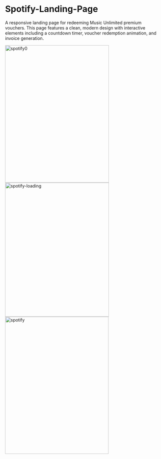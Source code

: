 # Spotify-Landing-Page
A responsive landing page for redeeming Music Unlimited premium vouchers. This page features a clean, modern design with interactive elements including a countdown timer, voucher redemption animation, and invoice generation.



<img width="338" height="448" alt="spotify0" src="https://github.com/user-attachments/assets/81e83c9c-65e6-4920-80e8-95f4e9b185a4" />
<br>
<img width="338" height="437" alt="spotify-loading" src="https://github.com/user-attachments/assets/8095f5e4-80b3-41c3-963f-1b4189cca0b8" />
<br>
<img width="337" height="447" alt="spotify" src="https://github.com/user-attachments/assets/5bddb0f0-8c53-491a-853c-78752423f318" />
